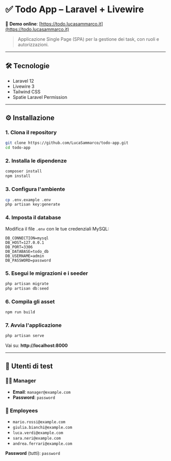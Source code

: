 # ✅ Todo App – Laravel + Livewire

🔗 **Demo online**: [https://todo.lucasammarco.it](https://todo.lucasammarco.it)

> Applicazione Single Page (SPA) per la gestione dei task, con ruoli e autorizzazioni.

---

## 🛠️ Tecnologie

- Laravel 12
- Livewire 3
- Tailwind CSS
- Spatie Laravel Permission

---

## ⚙️ Installazione

### 1. Clona il repository

```bash
git clone https://github.com/LucaSammarco/todo-app.git
cd todo-app
```

### 2. Installa le dipendenze

```bash
composer install
npm install
```

### 3. Configura l'ambiente

```bash
cp .env.example .env
php artisan key:generate
```

### 4. Imposta il database

Modifica il file `.env` con le tue credenziali MySQL:

```env
DB_CONNECTION=mysql
DB_HOST=127.0.0.1
DB_PORT=3306
DB_DATABASE=todo_db
DB_USERNAME=admin
DB_PASSWORD=password
```

### 5. Esegui le migrazioni e i seeder

```bash
php artisan migrate
php artisan db:seed
```

### 6. Compila gli asset

```bash
npm run build
```

### 7. Avvia l'applicazione

```bash
php artisan serve
```

Vai su: **http://localhost:8000**

---

## 👤 Utenti di test

### 👨‍💼 Manager
- **Email**: `manager@example.com`
- **Password**: `password`

### 👷 Employees
- `mario.rossi@example.com`
- `giulia.bianchi@example.com`
- `luca.verdi@example.com`
- `sara.neri@example.com`
- `andrea.ferrari@example.com`

**Password** (tutti): `password`


